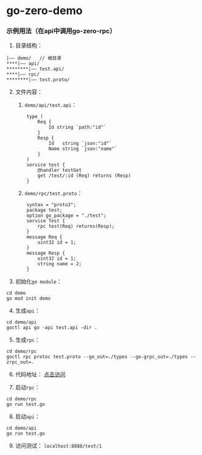 # go-zero-demo

### 示例用法（在api中调用go-zero-rpc）
1. 目录结构：
```
|—— demo/   // 根目录
****|—— api/
********|—— test.api/
****|—— rpc/
********|—— test.proto/
```

2. 文件内容：
    1. `demo/api/test.api`：
    ```
        type (
            Req {
                Id string `path:"id"`
            }
            Resp {
                Id   string `json:"id"`
                Name string `json:"name"`
            }
        )
        service test {
            @handler testGet
            get /test/:id (Req) returns (Resp)
        }
    ```
    2. `demo/rpc/test.proto`：
    ```
        syntax = "proto3";
        package test;
        option go_package = "./test";
        service Test {
            rpc test(Req) returns(Resp);
        }
        message Req {
            uint32 id = 1;
        }
        message Resp {
            uint32 id = 1;
            string name = 2;
        }
    ```

3. 初始化`go module`：
```
cd demo
go mod init demo
```

4. 生成`api`：
```
cd demo/api
goctl api go -api test.api -dir .
```

5. 生成`rpc`：
```
cd demo/rpc
goctl rpc protoc test.proto --go_out=./types --go-grpc_out=./types --zrpc_out=.
```

6. 代码地址：
[点击访问](https://github.com/job520/go-zero-demo)

7. 启动`rpc`：
```
cd demo/rpc
go run test.go
```

8. 启动`api`：
```
cd demo/api
go run test.go
```

9. 访问测试：
`localhost:8888/test/1`
